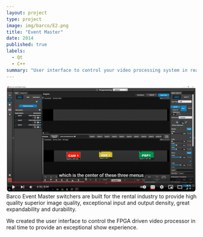 ```yaml
---
layout: project
type: project
image: img/barco/E2.png
title: "Event Master"
date: 2014
published: true
labels:
  - Qt
  - C++
summary: "User interface to control your video processing system in real time."
---
```


<img class="img-fluid" src="../img/barco/event_master.png">
Barco Event Master switchers are built for the rental industry to provide high quality superior image quality, exceptional input and output density, great expandability and durability.

We created the user interface to control the FPGA driven video processor in real time to provide an exceptional show experience.

